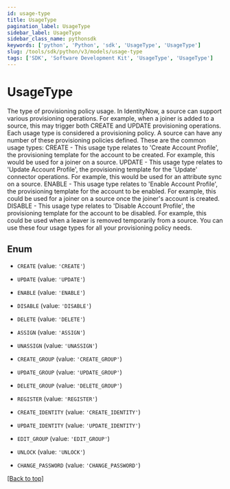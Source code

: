 ```yaml
---
id: usage-type
title: UsageType
pagination_label: UsageType
sidebar_label: UsageType
sidebar_class_name: pythonsdk
keywords: ['python', 'Python', 'sdk', 'UsageType', 'UsageType']
slug: /tools/sdk/python/v3/models/usage-type
tags: ['SDK', 'Software Development Kit', 'UsageType', 'UsageType']
---
```


# UsageType

The type of provisioning policy usage. In IdentityNow, a source can support various provisioning operations. For example, when a joiner is added to a source, this may trigger both CREATE and UPDATE provisioning operations. Each usage type is considered a provisioning policy. A source can have any number of these provisioning policies defined. These are the common usage types: CREATE - This usage type relates to 'Create Account Profile', the provisioning template for the account to be created. For example, this would be used for a joiner on a source. UPDATE - This usage type relates to 'Update Account Profile', the provisioning template for the 'Update' connector operations. For example, this would be used for an attribute sync on a source. ENABLE - This usage type relates to 'Enable Account Profile', the provisioning template for the account to be enabled. For example, this could be used for a joiner on a source once the joiner's account is created. DISABLE - This usage type relates to 'Disable Account Profile', the provisioning template for the account to be disabled. For example, this could be used when a leaver is removed temporarily from a source. You can use these four usage types for all your provisioning policy needs.

## Enum

- `CREATE` (value: `'CREATE'`)

- `UPDATE` (value: `'UPDATE'`)

- `ENABLE` (value: `'ENABLE'`)

- `DISABLE` (value: `'DISABLE'`)

- `DELETE` (value: `'DELETE'`)

- `ASSIGN` (value: `'ASSIGN'`)

- `UNASSIGN` (value: `'UNASSIGN'`)

- `CREATE_GROUP` (value: `'CREATE_GROUP'`)

- `UPDATE_GROUP` (value: `'UPDATE_GROUP'`)

- `DELETE_GROUP` (value: `'DELETE_GROUP'`)

- `REGISTER` (value: `'REGISTER'`)

- `CREATE_IDENTITY` (value: `'CREATE_IDENTITY'`)

- `UPDATE_IDENTITY` (value: `'UPDATE_IDENTITY'`)

- `EDIT_GROUP` (value: `'EDIT_GROUP'`)

- `UNLOCK` (value: `'UNLOCK'`)

- `CHANGE_PASSWORD` (value: `'CHANGE_PASSWORD'`)

[[Back to top]](#)
